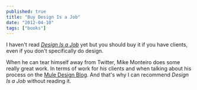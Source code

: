 ```yaml
---
published: true
title: "Buy Design Is a Job"
date: "2012-04-10"
tags: ["books"]
---
```

I haven't read *[Design Is a Job](http://www.abookapart.com/products/design-is-a-job)* yet but you should buy it if you have clients, even if you don't specifically do design.

When he can tear himself away from Twitter, Mike Monteiro does some really great work. In terms of work for *his* clients and when talking about his process on the [Mule Design Blog](http://weblog.muledesign.com/). And that's why I can recommend *Design Is a Job* without reading it.
